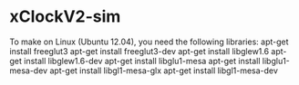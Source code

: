# xClockV2-sim
To make on Linux (Ubuntu 12.04), you need the following libraries:
	apt-get install freeglut3 
	apt-get install freeglut3-dev 
	apt-get install libglew1.6 
	apt-get install libglew1.6-dev 
	apt-get install libglu1-mesa 
	apt-get install libglu1-mesa-dev 
	apt-get install libgl1-mesa-glx 
	apt-get install libgl1-mesa-dev
